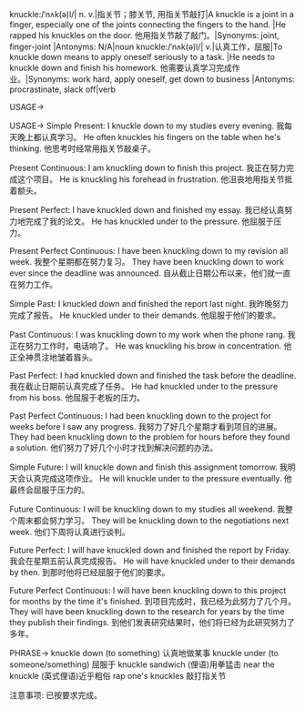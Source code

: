 knuckle:/ˈnʌk(ə)l/| n. v.|指关节；膝关节, 用指关节敲打|A knuckle is a joint in a finger, especially one of the joints connecting the fingers to the hand.  |He rapped his knuckles on the door. 他用指关节敲了敲门。|Synonyms: joint, finger-joint |Antonyms: N/A|noun
knuckle:/ˈnʌk(ə)l/| v.|认真工作，屈服|To knuckle down means to apply oneself seriously to a task. |He needs to knuckle down and finish his homework. 他需要认真学习完成作业。|Synonyms: work hard, apply oneself, get down to business |Antonyms: procrastinate, slack off|verb


USAGE->

USAGE->
Simple Present:
I knuckle down to my studies every evening. 我每天晚上都认真学习。
He often knuckles his fingers on the table when he's thinking.  他思考时经常用指关节敲桌子。

Present Continuous:
I am knuckling down to finish this project. 我正在努力完成这个项目。
He is knuckling his forehead in frustration. 他沮丧地用指关节抵着额头。

Present Perfect:
I have knuckled down and finished my essay. 我已经认真努力地完成了我的论文。
He has knuckled under to the pressure. 他屈服于压力。

Present Perfect Continuous:
I have been knuckling down to my revision all week. 我整个星期都在努力复习。
They have been knuckling down to work ever since the deadline was announced. 自从截止日期公布以来，他们就一直在努力工作。

Simple Past:
I knuckled down and finished the report last night. 我昨晚努力完成了报告。
He knuckled under to their demands. 他屈服于他们的要求。

Past Continuous:
I was knuckling down to my work when the phone rang.  我正在努力工作时，电话响了。
He was knuckling his brow in concentration. 他正全神贯注地皱着眉头。

Past Perfect:
I had knuckled down and finished the task before the deadline. 我在截止日期前认真完成了任务。
He had knuckled under to the pressure from his boss. 他屈服于老板的压力。

Past Perfect Continuous:
I had been knuckling down to the project for weeks before I saw any progress.  我努力了好几个星期才看到项目的进展。
They had been knuckling down to the problem for hours before they found a solution.  他们努力了好几个小时才找到解决问题的办法。

Simple Future:
I will knuckle down and finish this assignment tomorrow. 我明天会认真完成这项作业。
He will knuckle under to the pressure eventually. 他最终会屈服于压力的。

Future Continuous:
I will be knuckling down to my studies all weekend.  我整个周末都会努力学习。
They will be knuckling down to the negotiations next week.  他们下周将认真进行谈判。

Future Perfect:
I will have knuckled down and finished the report by Friday. 我会在星期五前认真完成报告。
He will have knuckled under to their demands by then. 到那时他将已经屈服于他们的要求。

Future Perfect Continuous:
I will have been knuckling down to this project for months by the time it's finished. 到项目完成时，我已经为此努力了几个月。
They will have been knuckling down to the research for years by the time they publish their findings.  到他们发表研究结果时，他们将已经为此研究努力了多年。


PHRASE->
knuckle down (to something) 认真地做某事
knuckle under (to someone/something) 屈服于
knuckle sandwich  (俚语)用拳猛击
near the knuckle (英式俚语)近乎粗俗
rap one's knuckles  敲打指关节

注意事项:  已按要求完成。
